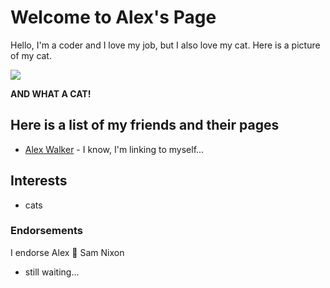 # Welcome to Alex's Page

Hello, I'm a coder and I love my job, but I also love my cat. Here is a picture of my cat.

![](/git-tutorial/images/cat.jpg)

**AND WHAT A CAT!**

## Here is a list of my friends and their pages

* [Alex Walker](/git-tutorial/alex-walker) - I know, I'm linking to myself...

## Interests

* cats

### Endorsements

I endorse Alex 👋
Sam Nixon

* still waiting...

